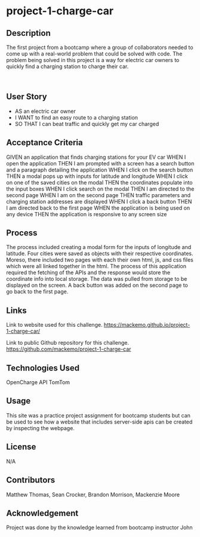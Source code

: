 # project-1-charge-car


## Description

The first project from a bootcamp where a group of collaborators needed to come up with a real-world problem that could be solved with code. The problem being solved in this project is a way for electric car owners to quickly find a charging station to charge their car.

<img src=""/>
<img src=""/>
<img src=""/>


## User Story

- AS an electric car owner
- I WANT to find an easy route to a charging station
- SO THAT I can beat traffic and quickly get my car charged

## Acceptance Criteria

GIVEN an application that finds charging stations for your EV car
WHEN I open the application
THEN I am prompted with a screen has a search button and a paragraph detailing the application
WHEN I click on the search button
THEN a modal pops up with inputs for latitude and longitude
WHEN I click on one of the saved cities on the modal
THEN the coordinates populate into the input boxes
WHEN I click search on the modal
THEN I am directed to the second page
WHEN I am on the second page
THEN traffic parameters and charging station addresses are displayed
WHEN I click a back button
THEN I am directed back to the first page
WHEN the application is being used on any device
THEN the application is responsive to any screen size

## Process

The process included creating a modal form for the inputs of longitude and latitude. Four cities were saved as objects with their respective coordinates. Moreso, there included two pages with each their own html, js, and css files which were all linked together in the html. The process of this application required the fetching of the APIs and the response would store the coordinate info into local storage. The data was pulled from storage to be displayed on the screen. A back button was added on the second page to go back to the first page. 

## Links

Link to website used for this challenge.
https://mackemo.github.io/project-1-charge-car/


Link to public Github repository for this challenge.
https://github.com/mackemo/project-1-charge-car


## Technologies Used

OpenCharge API
TomTom

## Usage

This site was a practice project assignment for bootcamp students but can be used to see how a website that includes server-side apis can be created by inspecting the webpage.

## License

N/A

## Contributors

Matthew Thomas, Sean Crocker, Brandon Morrison, Mackenzie Moore

## Acknowledgement

Project was done by the knowledge learned from bootcamp instructor John



